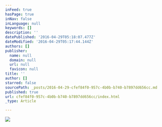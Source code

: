 ```yaml
---
inFeed: true
hasPage: true
inNav: false
inLanguage: null
keywords: []
description: ''
datePublished: '2016-04-29T05:18:07.477Z'
dateModified: '2016-04-29T05:17:44.144Z'
authors: []
publisher:
  name: null
  domain: null
  url: null
  favicon: null
title: ''
author: []
starred: false
sourcePath: _posts/2016-04-29-cfef84f0-957c-4b0b-b740-b7897dd656cc.md
published: true
url: cfef84f0-957c-4b0b-b740-b7897dd656cc/index.html
_type: Article

---
```

![](https://the-grid-user-content.s3-us-west-2.amazonaws.com/6dbad8c5-2152-4a39-b021-318a5f1cf810.jpg)